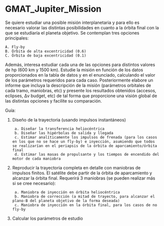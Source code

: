 # GMAT_Jupiter_Mission

Se quiere estudiar una posible misión interplanetaria y para ello es necesario valorar las distintas posibilidades en cuanto a la órbita final con la que se estudiaría el planeta objetivo. Se contemplan tres opciones principales:

    A. Fly-by
    B. Órbita de alta excentricidad (0.6)
    C. Órbita de baja excentricidad (0.1)

Además, interesa estudiar cada una de las opciones para distintos valores de hp (600 km y 1500 km).
Estudie la misión en función de los datos proporcionados en la tabla de datos y en el enunciado, calculando el valor de los parámetros requeridos para cada caso. Posteriormente elabore un informe que incluya la descripción de la misión (parámetros orbitales de cada tramo, maniobras, etc) y presente los resultados obtenidos (accesos, eclipses, Δv budget, etc) de tal forma que proporcione una visión global de las distintas opciones y facilite su comparación.

Guía:
1. Diseño de la trayectoria (usando impulsos instantáneos)

        a. Diseñar la transferencia heliocéntrica
        b. Diseñar las hipérbolas de salida y llegada
        c. Estimar analíticamente los impulsos de frenada (para los casos en los que no se hace un fly-by) e inyección, asumiendo que todos se realizarían en el periapsis de la órbita de aparcamiento/órbita final
        d. Estimar las masas de propulsante y los tiempos de encendido del motor de cada maniobra
        
2. Reproducir la trayectoria completa en detalle con maniobras de impulsos finitos. El satélite debe partir de la órbita de aparcamiento y alcanzar la órbita final. Requerirá 3 maniobras (se pueden realizar más si se cree necesario):

        a. Maniobra de inyección en órbita heliocéntrica
        b. Maniobra de corrección (a mitad de trayecto, para alcanzar el plano-B del planeta objetivo de la forma deseada)
        c. Maniobra de inyección en la órbita final, para los casos de no fly-by
        
3. Calcular los parámetros de estudio
